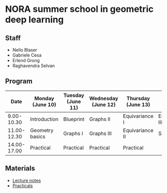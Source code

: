 # NORA summer school in geometric deep learning

## Staff
- Nello Blaser
- Gabriele Cesa
- Erlend Grong
- Raghavendra Selvan

## Program

|Date        | Monday (June 10) | Tuesday (June 11)  | Wednesday (June 12) | Thursday (June 13) | Friday (June 14) |
|------------|------------------|--------------------|---------------------|--------------------|------------------|
|9.00-10.30  | Introduction     | Blueprint          | Graphs II           | Equivariance I     | Equivariance III |
|11.00-12.30 | Geometry basics  | Graphs I           | Graphs III          | Equivariance II    | Summary          |
|14.00-17.00 | Practical        | Practical          | Practical           | Practical          |                  |

## Materials

- [Lecture notes](lecture_notes)
- [Practicals](practicals)
